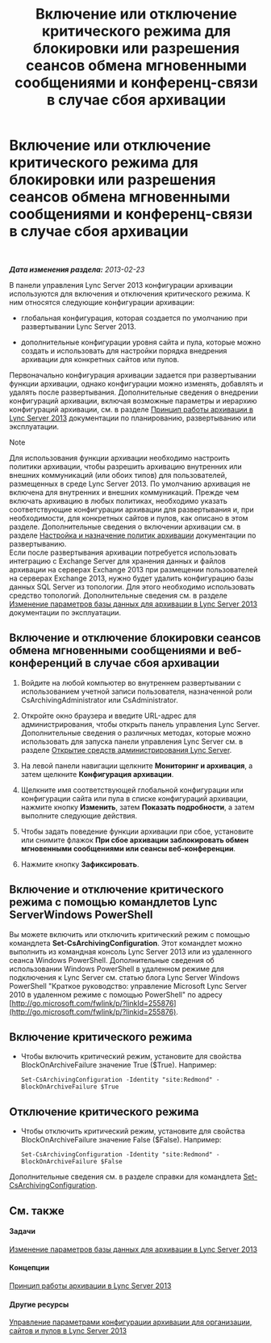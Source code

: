 ﻿---
title: Включение или отключение критического режима для блокировки или разрешения сеансов обмена мгновенными сообщениями и конференц-связи в случае сбоя архивации
TOCTitle: Включение или отключение критического режима для блокировки или разрешения сеансов обмена мгновенными сообщениями и конференц-связи в случае сбоя архивации
ms:assetid: fafdcd2e-b778-4ed5-a25f-09208aa3b699
ms:mtpsurl: https://technet.microsoft.com/ru-ru/library/Gg182609(v=OCS.15)
ms:contentKeyID: 49311734
ms.date: 05/19/2016
mtps_version: v=OCS.15
ms.translationtype: HT
---

# Включение или отключение критического режима для блокировки или разрешения сеансов обмена мгновенными сообщениями и конференц-связи в случае сбоя архивации

 

_**Дата изменения раздела:** 2013-02-23_

В панели управления Lync Server 2013 конфигурации архивации используются для включения и отключения критического режима. К ним относятся следующие конфигурации архивации:

  - глобальная конфигурация, которая создается по умолчанию при развертывании Lync Server 2013.

  - дополнительные конфигурации уровня сайта и пула, которые можно создать и использовать для настройки порядка внедрения архивации для конкретных сайтов или пулов.

Первоначально конфигурация архивации задается при развертывании функции архивации, однако конфигурации можно изменять, добавлять и удалять после развертывания. Дополнительные сведения о внедрении конфигураций архивации, включая возможные параметры и иерархию конфигураций архивации, см. в разделе [Принцип работы архивации в Lync Server 2013](lync-server-2013-how-archiving-works.md) документации по планированию, развертыванию или эксплуатации.

> [!note]  
> Для использования функции архивации необходимо настроить политики архивации, чтобы разрешить архивацию внутренних или внешних коммуникаций (или обоих типов) для пользователей, размещенных в среде Lync Server 2013. По умолчанию архивация не включена для внутренних и внешних коммуникаций. Прежде чем включать архивацию в любых политиках, необходимо указать соответствующие конфигурации архивации для развертывания и, при необходимости, для конкретных сайтов и пулов, как описано в этом разделе. Дополнительные сведения о включении архивации см. в разделе <a href="lync-server-2013-configuring-and-assigning-archiving-policies.md">Настройка и назначение политик архивации</a> документации по развертыванию.<br />Если после развертывания архивации потребуется использовать интеграцию с Exchange Server для хранения данных и файлов архивации на серверах Exchange 2013 при размещении пользователей на серверах Exchange 2013, нужно будет удалить конфигурацию базы данных SQL Server из топологии. Для этого необходимо использовать средство топологий. Дополнительные сведения см. в разделе <a href="lync-server-2013-changing-archiving-database-options.md">Изменение параметров базы данных для архивации в Lync Server 2013</a> документации по эксплуатации.

## Включение и отключение блокировки сеансов обмена мгновенными сообщениями и веб-конференций в случае сбоя архивации

1.  Войдите на любой компьютер во внутреннем развертывании с использованием учетной записи пользователя, назначенной роли CsArchivingAdministrator или CsAdministrator.

2.  Откройте окно браузера и введите URL-адрес для администрирования, чтобы открыть панель управления Lync Server. Дополнительные сведения о различных методах, которые можно использовать для запуска панели управления Lync Server см. в разделе [Открытие средств администрирования Lync Server](lync-server-2013-open-lync-server-administrative-tools.md).

3.  На левой панели навигации щелкните **Мониторинг и архивация**, а затем щелкните **Конфигурация архивации**.

4.  Щелкните имя соответствующей глобальной конфигурации или конфигурации сайта или пула в списке конфигураций архивации, нажмите кнопку **Изменить**, затем **Показать подробности**, а затем выполните следующие действия.

5.  Чтобы задать поведение функции архивации при сбое, установите или снимите флажок **При сбое архивации заблокировать обмен мгновенными сообщениями или сеансы веб-конференции**.

6.  Нажмите кнопку **Зафиксировать**.

## Включение и отключение критического режима с помощью командлетов Lync ServerWindows PowerShell

Вы можете включить или отключить критический режим с помощью командлета **Set-CsArchivingConfiguration**. Этот командлет можно выполнить из командная консоль Lync Server 2013 или из удаленного сеанса Windows PowerShell. Дополнительные сведения об использовании Windows PowerShell в удаленном режиме для подключения к Lync Server см. статью блога Lync Server Windows PowerShell "Краткое руководство: управление Microsoft Lync Server 2010 в удаленном режиме с помощью PowerShell" по адресу [http://go.microsoft.com/fwlink/p/?linkId=255876](http://go.microsoft.com/fwlink/p/?linkid=255876).

## Включение критического режима

  - Чтобы включить критический режим, установите для свойства BlockOnArchiveFailure значение True ($True). Например:
    
        Set-CsArchivingConfiguration -Identity "site:Redmond" -BlockOnArchiveFailure $True

## Отключение критического режима

  - Чтобы отключить критический режим, установите для свойства BlockOnArchiveFailure значение False ($False). Например:
    
        Set-CsArchivingConfiguration -Identity "site:Redmond" -BlockOnArchiveFailure $False

Дополнительные сведения см. в разделе справки для командлета [Set-CsArchivingConfiguration](https://docs.microsoft.com/en-us/powershell/module/skype/Set-CsArchivingConfiguration).

## См. также

#### Задачи

[Изменение параметров базы данных для архивации в Lync Server 2013](lync-server-2013-changing-archiving-database-options.md)  

#### Концепции

[Принцип работы архивации в Lync Server 2013](lync-server-2013-how-archiving-works.md)  

#### Другие ресурсы

[Управление параметрами конфигурации архивации для организации, сайтов и пулов в Lync Server 2013](lync-server-2013-managing-archiving-configuration-options-for-your-organization-sites-and-pools.md)

